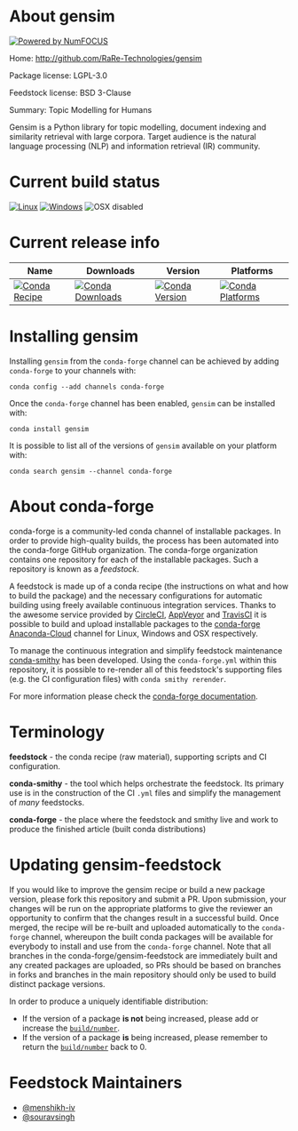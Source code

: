 About gensim
============

[![Powered by NumFOCUS](https://img.shields.io/badge/powered%20by-NumFOCUS-orange.svg?style=flat&colorA=E1523D&colorB=007D8A)](http://numfocus.org)

Home: http://github.com/RaRe-Technologies/gensim

Package license: LGPL-3.0

Feedstock license: BSD 3-Clause

Summary: Topic Modelling for Humans

Gensim is a Python library for topic modelling, document indexing
and similarity retrieval with large corpora.
Target audience is the natural language processing (NLP)
and information retrieval (IR) community. 


Current build status
====================

[![Linux](https://img.shields.io/circleci/project/github/conda-forge/gensim-feedstock/master.svg?label=Linux)](https://circleci.com/gh/conda-forge/gensim-feedstock)
[![Windows](https://img.shields.io/appveyor/ci/conda-forge/gensim-feedstock/master.svg?label=Windows)](https://ci.appveyor.com/project/conda-forge/gensim-feedstock/branch/master)
![OSX disabled](https://img.shields.io/badge/OSX-disabled-lightgrey.svg)

Current release info
====================

| Name | Downloads | Version | Platforms |
| --- | --- | --- | --- |
| [![Conda Recipe](https://img.shields.io/badge/recipe-gensim-green.svg)](https://anaconda.org/conda-forge/gensim) | [![Conda Downloads](https://img.shields.io/conda/dn/conda-forge/gensim.svg)](https://anaconda.org/conda-forge/gensim) | [![Conda Version](https://img.shields.io/conda/vn/conda-forge/gensim.svg)](https://anaconda.org/conda-forge/gensim) | [![Conda Platforms](https://img.shields.io/conda/pn/conda-forge/gensim.svg)](https://anaconda.org/conda-forge/gensim) |

Installing gensim
=================

Installing `gensim` from the `conda-forge` channel can be achieved by adding `conda-forge` to your channels with:

```
conda config --add channels conda-forge
```

Once the `conda-forge` channel has been enabled, `gensim` can be installed with:

```
conda install gensim
```

It is possible to list all of the versions of `gensim` available on your platform with:

```
conda search gensim --channel conda-forge
```


About conda-forge
=================

conda-forge is a community-led conda channel of installable packages.
In order to provide high-quality builds, the process has been automated into the
conda-forge GitHub organization. The conda-forge organization contains one repository
for each of the installable packages. Such a repository is known as a *feedstock*.

A feedstock is made up of a conda recipe (the instructions on what and how to build
the package) and the necessary configurations for automatic building using freely
available continuous integration services. Thanks to the awesome service provided by
[CircleCI](https://circleci.com/), [AppVeyor](https://www.appveyor.com/)
and [TravisCI](https://travis-ci.org/) it is possible to build and upload installable
packages to the [conda-forge](https://anaconda.org/conda-forge)
[Anaconda-Cloud](https://anaconda.org/) channel for Linux, Windows and OSX respectively.

To manage the continuous integration and simplify feedstock maintenance
[conda-smithy](https://github.com/conda-forge/conda-smithy) has been developed.
Using the ``conda-forge.yml`` within this repository, it is possible to re-render all of
this feedstock's supporting files (e.g. the CI configuration files) with ``conda smithy rerender``.

For more information please check the [conda-forge documentation](https://conda-forge.org/docs/).

Terminology
===========

**feedstock** - the conda recipe (raw material), supporting scripts and CI configuration.

**conda-smithy** - the tool which helps orchestrate the feedstock.
                   Its primary use is in the construction of the CI ``.yml`` files
                   and simplify the management of *many* feedstocks.

**conda-forge** - the place where the feedstock and smithy live and work to
                  produce the finished article (built conda distributions)


Updating gensim-feedstock
=========================

If you would like to improve the gensim recipe or build a new
package version, please fork this repository and submit a PR. Upon submission,
your changes will be run on the appropriate platforms to give the reviewer an
opportunity to confirm that the changes result in a successful build. Once
merged, the recipe will be re-built and uploaded automatically to the
`conda-forge` channel, whereupon the built conda packages will be available for
everybody to install and use from the `conda-forge` channel.
Note that all branches in the conda-forge/gensim-feedstock are
immediately built and any created packages are uploaded, so PRs should be based
on branches in forks and branches in the main repository should only be used to
build distinct package versions.

In order to produce a uniquely identifiable distribution:
 * If the version of a package **is not** being increased, please add or increase
   the [``build/number``](https://conda.io/docs/user-guide/tasks/build-packages/define-metadata.html#build-number-and-string).
 * If the version of a package **is** being increased, please remember to return
   the [``build/number``](https://conda.io/docs/user-guide/tasks/build-packages/define-metadata.html#build-number-and-string)
   back to 0.

Feedstock Maintainers
=====================

* [@menshikh-iv](https://github.com/menshikh-iv/)
* [@souravsingh](https://github.com/souravsingh/)


